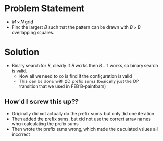 # Problem Statement
- $M \times N$ grid
- Find the largest $B$ such that the pattern can be drawn with $B \times B$ overlapping squares.
# Solution
- Binary search for $B$, clearly if $B$ works then $B-1$ works, so binary search is valid.
	- Now all we need to do is find if the configuration is valid
	- This can be done with 2D prefix sums (basically just the DP transition that we used in FEB18-paintbarn)
## How'd I screw this up??
- Originally did not actually do the prefix sums, but only did one iteration
- Then added the prefix sums, but did not use the correct array names when calculating the prefix sums
- Then wrote the prefix sums wrong, which made the calculated values all incorrect